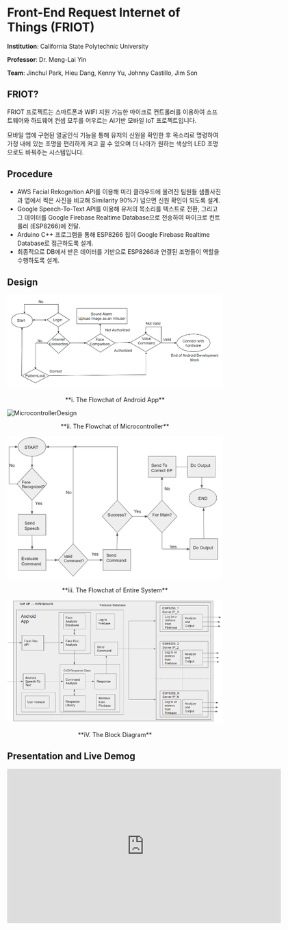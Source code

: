 # Front-End Request Internet of Things (FRIOT)

**Institution**: California State Polytechnic University

**Professor**: Dr. Meng-Lai Yin

**Team**: Jinchul Park, Hieu Dang, Kenny Yu, Johnny Castillo, Jim Son



## FRIOT? 

FRIOT 프로젝트는 스마트폰과 WIFI 지원 가능한 마이크로 컨트롤러를 이용하여 소프트웨어와 하드웨어 컨셉 모두를 어우르는 AI기반 모바일 IoT 프로젝트입니다. 

모바일 앱에 구현된 얼굴인식 기능을 통해 유저의 신원을 확인한 후 목소리로 명령하여 가정 내에 있는 조명을 편리하게 켜고 끌 수 있으며 더 나아가 원하는 색상의 LED 조명으로도 바꿔주는 시스템입니다. 



## Procedure

- AWS Facial Rekognition API를 이용해 미리 클라우드에 올려진 팀원들 샘플사진과 앱에서 찍은 사진을 비교해 Similarity 90%가 넘으면 신원 확인이 되도록 설계.
- Google Speech-To-Text API를 이용해 유저의 목소리를 텍스트로 전환, 그리고 그 데이터를 Google Firebase Realtime Database으로 전송하여 마이크로 컨트롤러 (ESP8266)에 전달.
- Arduino C++ 프로그램을 통해 ESP8266 칩이 Google Firebase Realtime Database로 접근하도록 설계.
- 최종적으로 DB에서 받은 데이터를 기반으로 ESP8266과 연결된 조명들이 역할을 수행하도록 설계.



## Design

![AndroidDesign](img/AndroidDesign.png)

<center>**i. The Flowchat of Android App**</center>



![MicrocontrollerDesign](img/Microcontroller.png)

<center>**ii. The Flowchat of Microcontroller**</center>



![FlowChart](img/FlowChart.png)

<center>**iii. The Flowchat of Entire System**</center>



![BlockDiagram](img/BlockDiagram.png)

<center>**iV. The Block Diagram**</center>





## Presentation and Live Demog

<iframe width="640" height="360" src="https://youtu.be/7liAGbwGvts" frameborder="0" gesture="media" allowfullscreen="" </iframe>





## Technology

- **Languages**: Java, C++
- **Software**: Android Studio, Arduino C++, AWS Facial Rekognition API, Google Speech-To-Text API, Google Firebase Realtime Database
- **Hardware**: Smartphone, ESP8266

